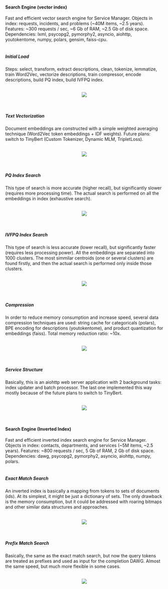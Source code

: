 #### Search Engine (vector index)
Fast and efficient vector search engine for Service Manager. Objects in index: requests, incidents, and problems (~40M items, ~2.5 years). Features: ~300 requests / sec, ~6 Gb of RAM, ~2.5 Gb of disk space. Dependencies: lxml, psycopg2, pymorphy2, asyncio, aiohttp, youtokentome, numpy, polars, gensim, faiss-cpu. </br></br>

##### Initial Load
Steps: select, transform, extract  descriptions, clean, tokenize, lemmatize, train Word2Vec, vectorize descriptions, train compressor, encode descriptions, build PQ index, build IVFPQ index.
</br></br><p align='center'><img src='assets/01a.svg'></p></br>

##### Text Vectorization
Document embeddings are constructed with a simple weighted averaging technique (Word2Vec token embeddings + IDF weights). Future plans: switch to TinyBert (Custom Tokenizer, Dynamic MLM, TripletLoss).
</br></br><p align='center'><img src='assets/02a.svg'></p></br>

##### PQ Index Search
This type of search is more accurate (higher recall), but significantly slower (requires more processing time). The actual search is performed on all the embeddings in index (exhaustive search).
</br></br><p align='center'><img src='assets/03a.svg'></p></br>

##### IVFPQ Index Search
This type of search is less accurate (lower recall), but significantly faster (requires less processing power). All the embeddings are separated into 1000 clusters. The most simmilar centroids (one or several clusters) are found firstly, and then the actual search is performed only inside those clusters.
</br></br><p align='center'><img src='assets/04a.svg'></p></br>

##### Compression
In order to reduce memory consumption and increase speed, several data compression techniques are used: string cache for categoricals (polars), BPE encoding for descriptions (youtokentome), and product quantization for embeddings (faiss). Total memory reduction ratio: ~10x.
</br></br><p align='center'><img src='assets/05a.svg'></p></br>

##### Service Structure
Basically, this is an aiohttp web server application with 2 background tasks: index updater and batch processor. The last one implemented this way mostly because of the future plans to switch to TinyBert.
</br></br><p align='center'><img src='assets/06a.svg'></p></br>

#### Search Engine (Inverted Index)
Fast and efficient inverted index search engine for Service Manager. Objects in index: contacts, departments, and services (~5M items, ~2.5 years). Features: ~800 requests / sec, 5 Gb of RAM, 2 Gb of disk space. Dependencies: dawg, psycopg2, pymorphy2, asyncio, aiohttp, numpy, polars. </br></br>

##### Exact Match Search
An inverted index is basically a mapping from tokens to sets of documents (ids).
At its simplest, it might be just a dictionary of sets. The only drawback is the memory consumption, but it could be addressed with roaring bitmaps and other similar data structures and approaches.
</br></br><p align='center'><img src='assets/07a.svg'></p></br>

##### Prefix Match Search
Basically, the same as the exact match search, but now the query tokens are treated as prefixes and used as input for the completion DAWG. Almost the same speed, but much more flexible in some cases.
</br></br><p align='center'><img src='assets/08a.svg'></p>
